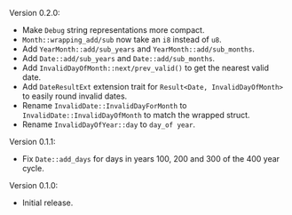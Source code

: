 Version 0.2.0:
  * Make `Debug` string representations more compact.
  * `Month::wrapping_add/sub` now take an `i8` instead of `u8`.
  * Add `YearMonth::add/sub_years` and `YearMonth::add/sub_months`.
  * Add `Date::add/sub_years` and `Date::add/sub_months`.
  * Add `InvalidDayOfMonth::next/prev_valid()` to get the nearest valid date.
  * Add `DateResultExt` extension trait for `Result<Date, InvalidDayOfMonth>` to easily round invalid dates.
  * Rename `InvalidDate::InvalidDayForMonth` to `InvalidDate::InvalidDayOfMonth` to match the wrapped struct.
  * Rename `InvalidDayOfYear::day` to `day_of year`.

Version 0.1.1:
  * Fix `Date::add_days` for days in years 100, 200 and 300 of the 400 year cycle.

Version 0.1.0:
  * Initial release.
